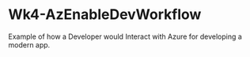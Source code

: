 # Wk4-AzEnableDevWorkflow
Example of how a Developer would Interact with Azure for developing a modern app.
